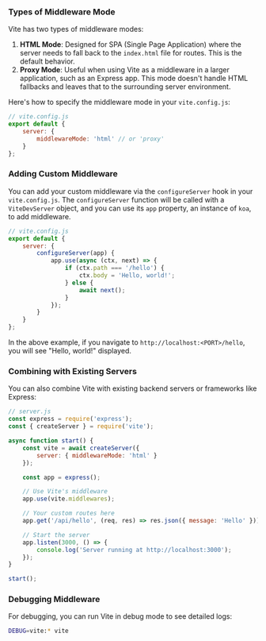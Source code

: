 ### Types of Middleware Mode

Vite has two types of middleware modes:

1. **HTML Mode**: Designed for SPA (Single Page Application) where the server needs to fall back to the `index.html` file for routes. This is the default behavior.
2. **Proxy Mode**: Useful when using Vite as a middleware in a larger application, such as an Express app. This mode doesn't handle HTML fallbacks and leaves that to the surrounding server environment.

Here's how to specify the middleware mode in your `vite.config.js`:

```js
// vite.config.js
export default {
	server: {
		middlewareMode: 'html' // or 'proxy'
	}
};
```

### Adding Custom Middleware

You can add your custom middleware via the `configureServer` hook in your `vite.config.js`. The `configureServer` function will be called with a `ViteDevServer` object, and you can use its `app` property, an instance of `koa`, to add middleware.

```js
// vite.config.js
export default {
	server: {
		configureServer(app) {
			app.use(async (ctx, next) => {
				if (ctx.path === '/hello') {
					ctx.body = 'Hello, world!';
				} else {
					await next();
				}
			});
		}
	}
};
```

In the above example, if you navigate to `http://localhost:<PORT>/hello`, you will see "Hello, world!" displayed.

### Combining with Existing Servers

You can also combine Vite with existing backend servers or frameworks like Express:

```js
// server.js
const express = require('express');
const { createServer } = require('vite');

async function start() {
	const vite = await createServer({
		server: { middlewareMode: 'html' }
	});

	const app = express();

	// Use Vite's middleware
	app.use(vite.middlewares);

	// Your custom routes here
	app.get('/api/hello', (req, res) => res.json({ message: 'Hello' }));

	// Start the server
	app.listen(3000, () => {
		console.log('Server running at http://localhost:3000');
	});
}

start();
```

### Debugging Middleware

For debugging, you can run Vite in debug mode to see detailed logs:

```bash
DEBUG=vite:* vite
```
